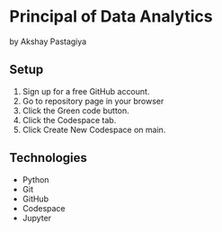 # Principal of Data Analytics

by Akshay Pastagiya

## Setup

1. Sign up for a free GitHub account.
2. Go to repository page in your browser
3. Click the Green code button.
4. Click the Codespace tab.
5. Click Create New Codespace on main.

## Technologies

- Python
- Git
- GitHub
- Codespace
- Jupyter
